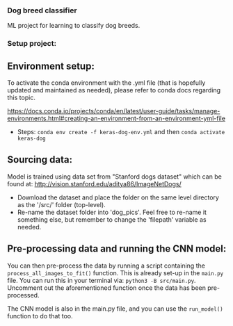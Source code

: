 ### Dog breed classifier

ML project for learning to classify dog breeds.

### Setup project:

## Environment setup:
To activate the conda environment with the .yml file (that is hopefully updated and maintained as needed), please refer
to conda docs regarding this topic.

https://docs.conda.io/projects/conda/en/latest/user-guide/tasks/manage-environments.html#creating-an-environment-from-an-environment-yml-file

- Steps: `conda env create -f keras-dog-env.yml` and then `conda activate keras-dog`

## Sourcing data:
Model is trained using data set from "Stanford dogs dataset" which can be found at: http://vision.stanford.edu/aditya86/ImageNetDogs/

- Download the dataset and place the folder on the same level directory as the '/src/' folder (top-level).
- Re-name the dataset folder into 'dog_pics'. Feel free to re-name it something else, but remember to change the 'filepath' variable as needed.

## Pre-processing data and running the CNN model:
You can then pre-process the data by running a script containing the `process_all_images_to_fit()` function.
This is already set-up in the `main.py` file. You can run this in your terminal via: `python3 -B src/main.py`.
Uncomment out the aforementioned function once the data has been pre-processed.

The CNN model is also in the main.py file, and you can use the `run_model()` function to do that too.
